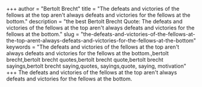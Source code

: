 +++
author = "Bertolt Brecht"
title = "The defeats and victories of the fellows at the top aren't always defeats and victories for the fellows at the bottom."
description = "the best Bertolt Brecht Quote: The defeats and victories of the fellows at the top aren't always defeats and victories for the fellows at the bottom."
slug = "the-defeats-and-victories-of-the-fellows-at-the-top-arent-always-defeats-and-victories-for-the-fellows-at-the-bottom"
keywords = "The defeats and victories of the fellows at the top aren't always defeats and victories for the fellows at the bottom.,bertolt brecht,bertolt brecht quotes,bertolt brecht quote,bertolt brecht sayings,bertolt brecht saying,quotes, sayings,quote, saying, motivation"
+++
The defeats and victories of the fellows at the top aren't always defeats and victories for the fellows at the bottom.
